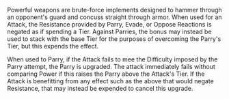Powerful weapons are brute-force implements designed to hammer through an opponent's guard and concuss straight through armor. When used for an Attack, the Resistance provided by Parry, Evade, or Oppose Reactions is negated as if spending a Tier. Against Parries, the bonus may instead be used to stack with the base Tier for the purposes of overcoming the Parry's Tier, but this expends the effect.

When used to Parry, if the Attack fails to mee the Difficulty imposed by the Parry attempt, the Parry is upgraded. The attack immediately fails without comparing Power if this raises the Parry above the Attack's Tier. If the Attack is benefitting from any effect such as the above that would negate Resistance, that may instead be expended to cancel this upgrade.